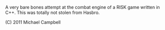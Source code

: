 A very bare bones attempt at the combat engine of a RISK game written in C++. This was totally not stolen from Hasbro.


(C) 2011 Michael Campbell